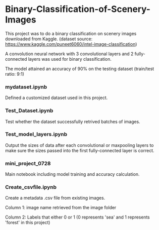 # Binary-Classification-of-Scenery-Images

This project was to do a binary classification on scenery images downloaded from Kaggle. (dataset source: https://www.kaggle.com/puneet6060/intel-image-classification)

A convolution neural network with 3 convolutional layers and 2 fully-connected layers was used for binary classification.

The model attained an accuracy of 90% on the testing dataset (train/test ratio: 9:1)

### mydataset.ipynb

Defined a customized dataset used in this project.

### Test_Dataset.ipynb

Test whether the dataset successfully retrived batches of images.

### Test_model_layers.ipynb

Output the sizes of data after each convolutional or maxpooling layers to make sure the sizes passed into the first fully-connected layer is correct.

### mini_project_0728

Main notebook including model training and accuracy calculation.

### Create_csvfile.ipynb

Create a metadata .csv file from existing images. 

Column 1: image name retrieved from the image folder

Column 2: Labels that either 0 or 1 (0 represents 'sea' and 1 represents 'forest' in this project)
